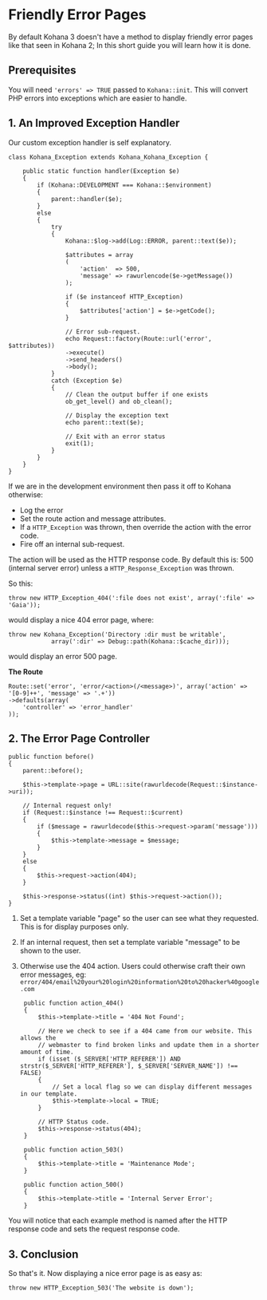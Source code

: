 # Friendly Error Pages

By default Kohana 3 doesn't have a method to display friendly error pages like that
seen in Kohana 2; In this short guide you will learn how it is done.

## Prerequisites

You will need `'errors' => TRUE` passed to `Kohana::init`. This will convert PHP
errors into exceptions which are easier to handle.

## 1. An Improved Exception Handler

Our custom exception handler is self explanatory.

	class Kohana_Exception extends Kohana_Kohana_Exception {

		public static function handler(Exception $e)
		{
			if (Kohana::DEVELOPMENT === Kohana::$environment)
			{
				parent::handler($e);
			}
			else
			{
				try
				{
					Kohana::$log->add(Log::ERROR, parent::text($e));

					$attributes = array
					(
						'action'  => 500,
						'message' => rawurlencode($e->getMessage())
					);

					if ($e instanceof HTTP_Exception)
					{
						$attributes['action'] = $e->getCode();
					}

					// Error sub-request.
					echo Request::factory(Route::url('error', $attributes))
					->execute()
					->send_headers()
					->body();
				}
				catch (Exception $e)
				{
					// Clean the output buffer if one exists
					ob_get_level() and ob_clean();

					// Display the exception text
					echo parent::text($e);

					// Exit with an error status
					exit(1);
				}
			}
		}
	}

If we are in the development environment then pass it off to Kohana otherwise:

* Log the error
* Set the route action and message attributes.
* If a `HTTP_Exception` was thrown, then override the action with the error code.
* Fire off an internal sub-request.

The action will be used as the HTTP response code. By default this is: 500 (internal
server error) unless a `HTTP_Response_Exception` was thrown.

So this:

	throw new HTTP_Exception_404(':file does not exist', array(':file' => 'Gaia'));

would display a nice 404 error page, where:

	throw new Kohana_Exception('Directory :dir must be writable',
				array(':dir' => Debug::path(Kohana::$cache_dir)));

would display an error 500 page.

**The Route**

	Route::set('error', 'error/<action>(/<message>)', array('action' => '[0-9]++', 'message' => '.+'))
	->defaults(array(
		'controller' => 'error_handler'
	));

## 2. The Error Page Controller

	public function before()
	{
		parent::before();

		$this->template->page = URL::site(rawurldecode(Request::$instance->uri));

		// Internal request only!
		if (Request::$instance !== Request::$current)
		{
			if ($message = rawurldecode($this->request->param('message')))
			{
				$this->template->message = $message;
			}
		}
		else
		{
			$this->request->action(404);
		}

		$this->response->status((int) $this->request->action());
	}

1. Set a template variable "page" so the user can see what they requested. This
   is for display purposes only.
2. If an internal request, then set a template variable "message" to be shown to
   the user.
3. Otherwise use the 404 action. Users could otherwise craft their own error messages, eg:
   `error/404/email%20your%20login%20information%20to%20hacker%40google.com`


		public function action_404()
		{
			$this->template->title = '404 Not Found';

			// Here we check to see if a 404 came from our website. This allows the
			// webmaster to find broken links and update them in a shorter amount of time.
			if (isset ($_SERVER['HTTP_REFERER']) AND strstr($_SERVER['HTTP_REFERER'], $_SERVER['SERVER_NAME']) !== FALSE)
			{
				// Set a local flag so we can display different messages in our template.
				$this->template->local = TRUE;
			}

			// HTTP Status code.
			$this->response->status(404);
		}

		public function action_503()
		{
			$this->template->title = 'Maintenance Mode';
		}

		public function action_500()
		{
			$this->template->title = 'Internal Server Error';
		}

You will notice that each example method is named after the HTTP response code
and sets the request response code.

## 3. Conclusion

So that's it. Now displaying a nice error page is as easy as:

	throw new HTTP_Exception_503('The website is down');
